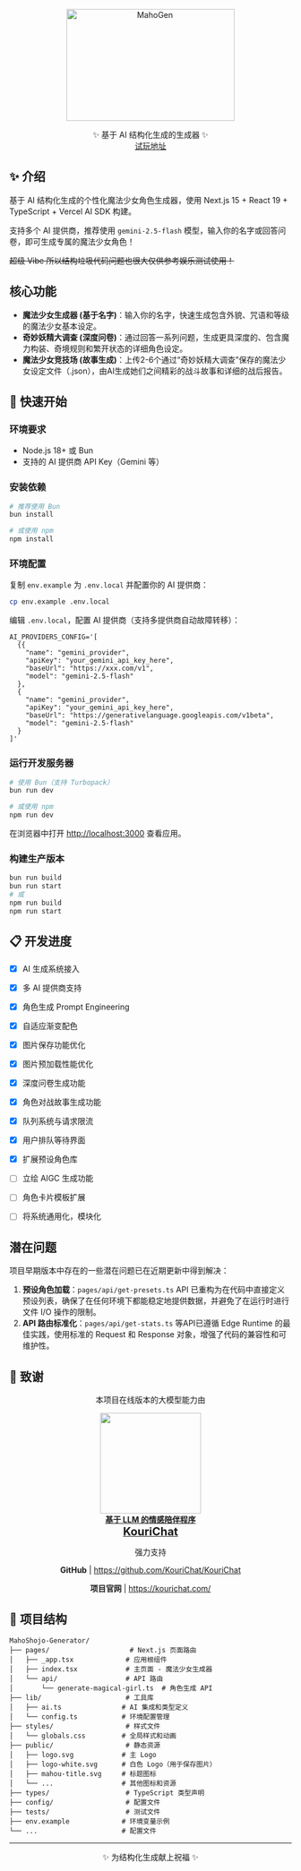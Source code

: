 <!-- markdownlint-disable MD033 MD041 -->
<p align="center">
  <img src="./public/logo.svg" width="300" height="200" alt="MahoGen">
</p>

<div align="center">
  <!-- prettier-ignore-start -->
  <!-- markdownlint-disable-next-line MD036 -->
  <div>✨ 基于 AI 结构化生成的生成器 ✨</div>
  <a href="https://mahoshojo.colanns.me">试玩地址</a>
</div>

## ✨ 介绍
基于 AI 结构化生成的个性化魔法少女角色生成器，使用 Next.js 15 + React 19 + TypeScript + Vercel AI SDK 构建。

支持多个 AI 提供商，推荐使用 `gemini-2.5-flash` 模型，输入你的名字或回答问卷，即可生成专属的魔法少女角色！

~~超级 Vibe 所以结构垃圾代码问题也很大仅供参考娱乐测试使用！~~

## 核心功能

* **魔法少女生成器 (基于名字)**：输入你的名字，快速生成包含外貌、咒语和等级的魔法少女基本设定。
* **奇妙妖精大调查 (深度问卷)**：通过回答一系列问题，生成更具深度的、包含魔力构装、奇境规则和繁开状态的详细角色设定。
* **魔法少女竞技场 (故事生成)**：上传2-6个通过“奇妙妖精大调查”保存的魔法少女设定文件（.json），由AI生成她们之间精彩的战斗故事和详细的战后报告。

## 🚀 快速开始

### 环境要求

- Node.js 18+ 或 Bun 
- 支持的 AI 提供商 API Key（Gemini 等）

### 安装依赖

```bash
# 推荐使用 Bun
bun install

# 或使用 npm
npm install
```

### 环境配置

复制 `env.example` 为 `.env.local` 并配置你的 AI 提供商：

```bash
cp env.example .env.local
```

编辑 `.env.local`，配置 AI 提供商（支持多提供商自动故障转移）：

```shell
AI_PROVIDERS_CONFIG='[
  {{
    "name": "gemini_provider", 
    "apiKey": "your_gemini_api_key_here",
    "baseUrl": "https://xxx.com/v1",
    "model": "gemini-2.5-flash"
  },
  {
    "name": "gemini_provider", 
    "apiKey": "your_gemini_api_key_here",
    "baseUrl": "https://generativelanguage.googleapis.com/v1beta",
    "model": "gemini-2.5-flash"
  }
]'
```

### 运行开发服务器

```bash
# 使用 Bun（支持 Turbopack）
bun run dev

# 或使用 npm
npm run dev
```

在浏览器中打开 [http://localhost:3000](http://localhost:3000) 查看应用。

### 构建生产版本

```bash
bun run build
bun run start
# 或
npm run build  
npm run start
```

## 📋 开发进度

- [x] AI 生成系统接入
- [x] 多 AI 提供商支持
- [x] 角色生成 Prompt Engineering
- [x] 自适应渐变配色
- [x] 图片保存功能优化
- [x] 图片预加载性能优化
- [x] 深度问卷生成功能
- [x] 角色对战故事生成功能
- [x] 队列系统与请求限流
- [x] 用户排队等待界面
- [x] 扩展预设角色库
- [ ] 立绘 AIGC 生成功能
- [ ] 角色卡片模板扩展
- [ ] 将系统通用化，模块化


## 潜在问题

项目早期版本中存在的一些潜在问题已在近期更新中得到解决：

1.  **预设角色加载**：`pages/api/get-presets.ts` API 已重构为在代码中直接定义预设列表，确保了在任何环境下都能稳定地提供数据，并避免了在运行时进行文件 I/O 操作的限制。
2.  **API 路由标准化**：`pages/api/get-stats.ts` 等API已遵循 Edge Runtime 的最佳实践，使用标准的 Request 和 Response 对象，增强了代码的兼容性和可维护性。


## 🧡 致谢
<div align="center">
  <p>本项目在线版本的大模型能力由</p>
  <p><b><a href="https://github.com/KouriChat/KouriChat"> 
    <img width="180" src="https://static.kourichat.com/pic/KouriChat.webp"/></br>
    基于 LLM 的情感陪伴程序</br>
    <span style="font-size: 20px">KouriChat</span>
  </a></b></p>
  <p>强力支持</p>
  <p><b>GitHub</b> | <a href="https://github.com/KouriChat/KouriChat">https://github.com/KouriChat/KouriChat</a></p>
  <p><b>项目官网</b> | <a href="https://kourichat.com/">https://kourichat.com/</a></p>
</div>

## 📁 项目结构

```
MahoShojo-Generator/
├── pages/                    # Next.js 页面路由
│   ├── _app.tsx             # 应用根组件
│   ├── index.tsx            # 主页面 - 魔法少女生成器
│   └── api/                 # API 路由
│       └── generate-magical-girl.ts  # 角色生成 API
├── lib/                     # 工具库
│   ├── ai.ts               # AI 集成和类型定义
│   └── config.ts           # 环境配置管理
├── styles/                  # 样式文件
│   └── globals.css         # 全局样式和动画
├── public/                  # 静态资源
│   ├── logo.svg            # 主 Logo
│   ├── logo-white.svg      # 白色 Logo（用于保存图片）
│   ├── mahou-title.svg     # 标题图标
│   └── ...                 # 其他图标和资源
├── types/                   # TypeScript 类型声明
├── config/                  # 配置文件
├── tests/                   # 测试文件
├── env.example             # 环境变量示例
└── ...                     # 配置文件
```

---

<div style="text-align: center">✨ 为结构化生成献上祝福 ✨</div>
